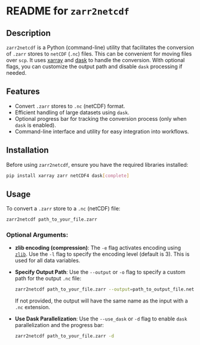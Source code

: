 # README for `zarr2netcdf`

## Description

`zarr2netcdf` is a Python (command-line) utility that facilitates the conversion of `.zarr` stores to `netCDF` (`.nc`) files. This can be convenient for moving files over `scp`. It uses [xarray](https://github.com/pydata/xarray) and [dask](https://github.com/dask/dask) to handle the conversion. With optional flags, you can customize the output path and disable `dask` processing if needed. 

## Features

- Convert `.zarr` stores to `.nc` (netCDF) format.
- Efficient handling of large datasets using `dask`.
- Optional progress bar for tracking the conversion process (only when `dask` is enabled).
- Command-line interface and utility for easy integration into workflows.

## Installation

Before using `zarr2netcdf`, ensure you have the required libraries installed:

```bash
pip install xarray zarr netCDF4 dask[complete]
```

## Usage

To convert a `.zarr` store to a `.nc` (netCDF) file:

```bash
zarr2netcdf path_to_your_file.zarr
```

### Optional Arguments:

- **zlib encoding (compression)**:
  The `-e` flag activates encoding using [`zlib`](https://www.zlib.net]).
  Use the `-l` flag to specify the encoding level (default is 3). This is used for all data variables.

- **Specify Output Path**:
  Use the `--output` or `-o` flag to specify a custom path for the output `.nc` file:

  ```bash
  zarr2netcdf path_to_your_file.zarr --output=path_to_output_file.netcdf
  ```

  If not provided, the output will have the same name as the input with a `.nc` extension.

- **Use Dask Parallelization**:
  Use the `--use_dask` or `-d` flag to enable `dask` parallelization and the progress bar:

  ```bash
  zarr2netcdf path_to_your_file.zarr -d
  ```